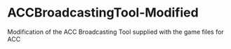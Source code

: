 # ACCBroadcastingTool-Modified
Modification of the ACC Broadcasting Tool supplied with the game files for ACC
